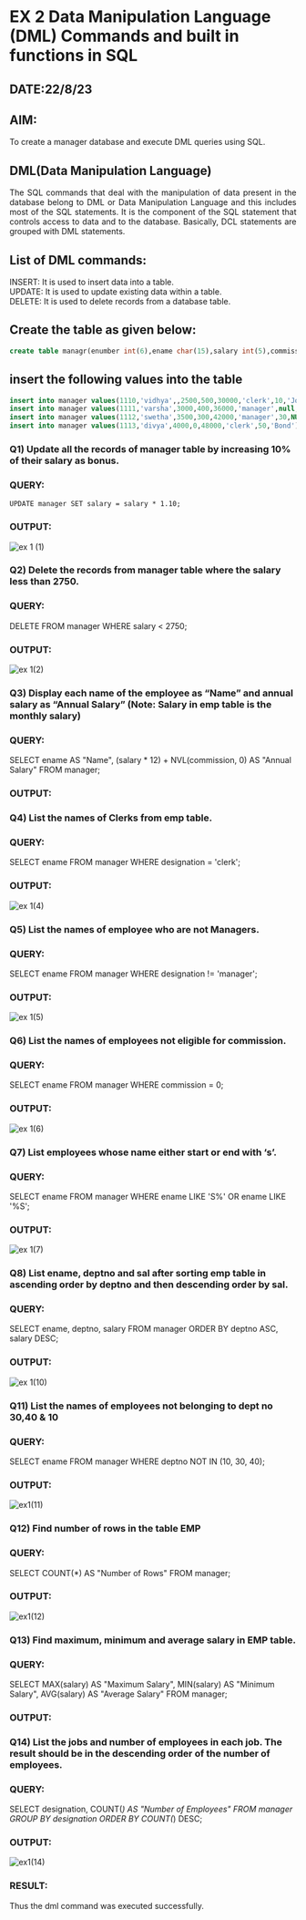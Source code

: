 # EX 2 Data Manipulation Language (DML) Commands and built in functions in SQL
## DATE:22/8/23
## AIM:
To create a manager database and execute DML queries using SQL.


## DML(Data Manipulation Language)
<div align="justify">
The SQL commands that deal with the manipulation of data present in the database belong to DML or Data Manipulation Language and this includes most of the SQL statements. It is the component of the SQL statement that controls access to data and to the database. Basically, DCL statements are grouped with DML statements.
</div>

## List of DML commands: 
<div align="justify">
INSERT: It is used to insert data into a table.<br>
UPDATE: It is used to update existing data within a table.<br>
DELETE: It is used to delete records from a database table.<br>
</div>

## Create the table as given below:
```sql
create table managr(enumber int(6),ename char(15),salary int(5),commission int(4),annualsalary int(7),designation char(10),deptno int(2),reporting char(10));
```
## insert the following values into the table
```sql
insert into manager values(1110,'vidhya',,2500,500,30000,'clerk',10,'John');
insert into manager values(1111,'varsha',3000,400,36000,'manager',null,'James');
insert into manager values(1112,'swetha',3500,300,42000,'manager',30,NULL);
insert into manager values(1113,'divya',4000,0,48000,'clerk',50,'Bond');
```

### Q1) Update all the records of manager table by increasing 10% of their salary as bonus.

### QUERY:
`UPDATE manager SET salary = salary * 1.10;`

### OUTPUT:
![ex 1 (1)](https://github.com/vidhyasrikachapalayam/EX-2-Data-Manipulation-Language-DML-and-Data-Control-Language-DCL-Commands/assets/119477817/82eb334b-1cf5-4e41-a59e-1fd150337e79)


### Q2) Delete the records from manager table where the salary less than 2750.

### QUERY:
DELETE FROM manager WHERE salary < 2750;

### OUTPUT:
![ex 1(2)](https://github.com/vidhyasrikachapalayam/EX-2-Data-Manipulation-Language-DML-and-Data-Control-Language-DCL-Commands/assets/119477817/1c77645e-9cfa-4e9e-956d-5644377970a9)


### Q3) Display each name of the employee as “Name” and annual salary as “Annual Salary” (Note: Salary in emp table is the monthly salary)

### QUERY:
SELECT ename AS "Name", (salary * 12) + NVL(commission, 0) AS "Annual Salary" FROM manager;
### OUTPUT:


### Q4)	List the names of Clerks from emp table.

### QUERY:
SELECT ename FROM manager WHERE designation = 'clerk';

### OUTPUT:
![ex 1(4)](https://github.com/vidhyasrikachapalayam/EX-2-Data-Manipulation-Language-DML-and-Data-Control-Language-DCL-Commands/assets/119477817/366b5931-0285-45a7-be35-d8be1b34d0ff)


### Q5)	List the names of employee who are not Managers.

### QUERY:
SELECT ename FROM manager WHERE designation != 'manager';

### OUTPUT:
![ex 1(5)](https://github.com/vidhyasrikachapalayam/EX-2-Data-Manipulation-Language-DML-and-Data-Control-Language-DCL-Commands/assets/119477817/84711c57-81ed-4d32-beb0-e51d9f891939)


### Q6)	List the names of employees not eligible for commission.

### QUERY:
SELECT ename FROM manager WHERE commission = 0;

### OUTPUT:
![ex 1(6)](https://github.com/vidhyasrikachapalayam/EX-2-Data-Manipulation-Language-DML-and-Data-Control-Language-DCL-Commands/assets/119477817/bce13436-d26a-42f7-87ab-b7c796f6cf80)


### Q7)	List employees whose name either start or end with ‘s’.

### QUERY:
SELECT ename FROM manager WHERE ename LIKE 'S%' OR ename LIKE '%S';

### OUTPUT:
![ex 1(7)](https://github.com/vidhyasrikachapalayam/EX-2-Data-Manipulation-Language-DML-and-Data-Control-Language-DCL-Commands/assets/119477817/f7a422bb-0798-4e26-b358-06d5f41324ea)







### Q8)	List ename, deptno and sal after sorting emp table in ascending order by deptno and then descending order by sal.

### QUERY:
SELECT ename, deptno, salary FROM manager ORDER BY deptno ASC, salary DESC;

### OUTPUT:
![ex 1(10)](https://github.com/vidhyasrikachapalayam/EX-2-Data-Manipulation-Language-DML-and-Data-Control-Language-DCL-Commands/assets/119477817/df15e491-45ce-44b9-971b-f86dd862b970)



### Q11) List the names of employees not belonging to dept no 30,40 & 10

### QUERY:
SELECT ename FROM manager WHERE deptno NOT IN (10, 30, 40);
### OUTPUT:
![ex1(11)](https://github.com/vidhyasrikachapalayam/EX-2-Data-Manipulation-Language-DML-and-Data-Control-Language-DCL-Commands/assets/119477817/5a04a961-2e28-4f52-8d7c-89bdd868b29d)



### Q12) Find number of rows in the table EMP

### QUERY:
SELECT COUNT(*) AS "Number of Rows" FROM manager;

### OUTPUT:
![ex1(12)](https://github.com/vidhyasrikachapalayam/EX-2-Data-Manipulation-Language-DML-and-Data-Control-Language-DCL-Commands/assets/119477817/f6adc75e-a938-4e4f-86ad-efae9627c3a1)


### Q13) Find maximum, minimum and average salary in EMP table.

### QUERY:
SELECT MAX(salary) AS "Maximum Salary", MIN(salary) AS "Minimum Salary", AVG(salary) AS "Average Salary" FROM manager;

### OUTPUT:



### Q14) List the jobs and number of employees in each job. The result should be in the descending order of the number of employees.

### QUERY:
SELECT designation, COUNT(*) AS "Number of Employees" FROM manager GROUP BY designation ORDER BY COUNT(*) DESC;

### OUTPUT:
![ex1(14)](https://github.com/vidhyasrikachapalayam/EX-2-Data-Manipulation-Language-DML-and-Data-Control-Language-DCL-Commands/assets/119477817/93bcc881-061e-44c7-8449-f0b76af9bc53)
### RESULT:
Thus the dml command was executed successfully.

